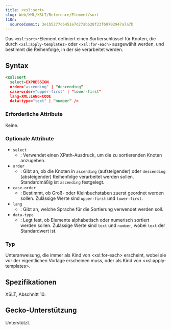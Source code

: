 ```yaml
---
title: <xsl:sort>
slug: Web/XML/XSLT/Reference/Element/sort
l10n:
  sourceCommit: 3e1b5277c6451e7d27ab628f23fb9702947a7a7b
---
```


Das `<xsl:sort>`-Element definiert einen Sortierschlüssel für Knoten, die durch `<xsl:apply-templates>` oder `<xsl:for-each>` ausgewählt werden, und bestimmt die Reihenfolge, in der sie verarbeitet werden.

## Syntax

```xml
<xsl:sort
  select=EXPRESSION
  order="ascending" | "descending"
  case-order="upper-first" | "lower-first"
  lang=XML:LANG-CODE
  data-type="text" | "number" />
```

### Erforderliche Attribute

Keine.

### Optionale Attribute

- `select`
  - : Verwendet einen XPath-Ausdruck, um die zu sortierenden Knoten anzugeben.
- `order`
  - : Gibt an, ob die Knoten in `ascending` (aufsteigender) oder `descending` (absteigender) Reihenfolge verarbeitet werden sollen. Standardmäßig ist `ascending` festgelegt.
- `case-order`
  - : Bestimmt, ob Groß- oder Kleinbuchstaben zuerst geordnet werden sollen. Zulässige Werte sind `upper-first` und `lower-first`.
- `lang`
  - : Gibt an, welche Sprache für die Sortierung verwendet werden soll.
- `data-type`
  - : Legt fest, ob Elemente alphabetisch oder numerisch sortiert werden sollen. Zulässige Werte sind `text` und `number`, wobei `text` der Standardwert ist.

### Typ

Unteranweisung, die immer als Kind von \<xsl:for-each> erscheint, wobei sie vor der eigentlichen Vorlage erscheinen muss, oder als Kind von \<xsl:apply-templates>.

## Spezifikationen

XSLT, Abschnitt 10.

## Gecko-Unterstützung

Unterstützt.
